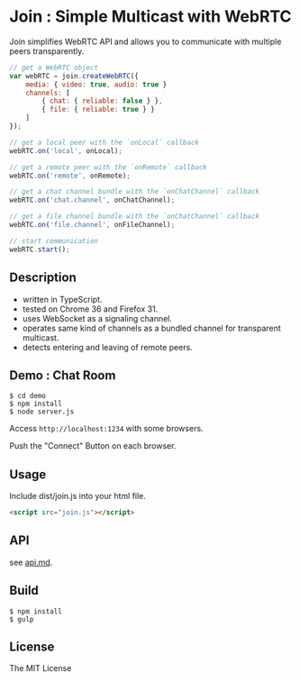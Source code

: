 Join : Simple Multicast with WebRTC
===================================

Join simplifies WebRTC API and allows you to communicate with multiple peers transparently.

```js
// get a WebRTC object
var webRTC = join.createWebRTC({
    media: { video: true, audio: true }
    channels: [
        { chat: { reliable: false } },
        { file: { reliable: true } }
    ]
});

// get a local peer with the `onLocal` callback
webRTC.on('local', onLocal);

// get a remote peer with the `onRemote` callback
webRTC.on('remote', onRemote);

// get a chat channel bundle with the `onChatChannel` callback
webRTC.on('chat.channel', onChatChannel);

// get a file channel bundle with the `onChatChannel` callback
webRTC.on('file.channel', onFileChannel);

// start communication
webRTC.start();
```

Description
-----------

- written in TypeScript.
- tested on Chrome 36 and Firefox 31.
- uses WebSocket as a signaling channel.
- operates same kind of channels as a bundled channel for transparent multicast.
- detects entering and leaving of remote peers.


Demo : Chat Room
----------------

```shell
$ cd demo
$ npm install
$ node server.js
```

Access `http://localhost:1234` with some browsers.

Push the "Connect" Button on each browser.

Usage
-----

Include dist/join.js into your html file.

```html
<script src="join.js"></script>
```

API
---

see [api.md](api.md).

Build
-----

```shell
$ npm install
$ gulp
```

License
-------

The MIT License
